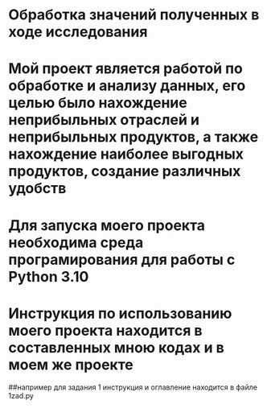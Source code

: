 # Обработка значений полученных в ходе исследования

# Мой проект является работой по обработке и анализу данных, его целью было нахождение неприбыльных отраслей и неприбыльных продуктов, а также нахождение наиболее выгодных продуктов, создание различных удобств

# Для запуска моего проекта необходима среда програмирования для работы с Python 3.10

# Инструкция по использованию моего проекта находится в составленных мною кодах и в моем же проекте
##например для задания 1 инструкция и оглавление находится в файле 1zad.py
